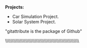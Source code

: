 **Projects:**
* Car Simulation Project.
* Solar System Project.

"gitattribute is the package of Github"


\\\\\\\\\\\\\\\\\\\\\\\\\\\\\\\\\\\\\\\\\\\\\\\\\\\\\\\\\\\\\\\\\\\\\\\\\\\\\\\\\\\\\\\\\\\\\\\\\\\\\\\\\\\\\\
